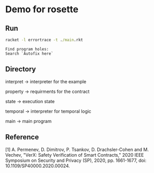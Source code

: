 # Demo for rosette

## Run

```cmd
racket -l errortrace -t ./main.rkt
```

```tips
Find program holes:
Search `Autofix here`
```

## Directory

interpret -> interpreter for the example

property -> requirments for the contract

state -> execution state

temporal -> interpreter for temporal logic

main -> main program

## Reference

[1] A. Permenev, D. Dimitrov, P. Tsankov, D. Drachsler-Cohen and M. Vechev, "VerX: Safety Verification of Smart Contracts," 2020 IEEE Symposium on Security and Privacy (SP), 2020, pp. 1661-1677, doi: 10.1109/SP40000.2020.00024.
